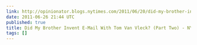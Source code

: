 ```yaml
---
link: http://opinionator.blogs.nytimes.com/2011/06/20/did-my-brother-invent-e-mail-with-tom-van-vleck-part-two/#more-95855
date: 2011-06-26 21:44 UTC
published: true
title: Did My Brother Invent E-Mail With Tom Van Vleck? (Part Two) - NYTimes.com
tags: []
---
```



